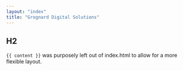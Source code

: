 ```yaml
---
layout: "index"
title: "Grognard Digital Solutions"
---
```


## H2

`{{ content }}` was purposely left out of index.html to allow for a more flexible layout.

